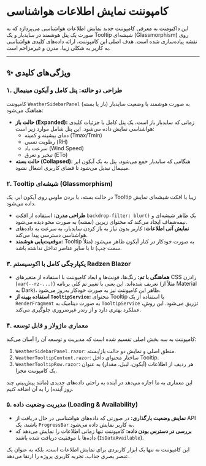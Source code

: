 #  کامپوننت نمایش اطلاعات هواشناسی

این داکیومنت به معرفی کامپوننت جدید نمایش اطلاعات هواشناسی می‌پردازد که به صورت یک پنل هوشمند در سایدبار و یک Tooltip شیشه‌ای (Glassmorphism) روی نقشه پیاده‌سازی شده است. هدف اصلی این کامپوننت، ارائه داده‌های کلیدی هواشناسی به کاربر به شکلی زیبا، مدرن و غیرمزاحم است.



---

## ✨ ویژگی‌های کلیدی

### ۱. طراحی دو حالته: پنل کامل و آیکون مینیمال
کامپوننت `WeatherSidebarPanel` به صورت هوشمند با وضعیت سایدبار (باز یا بسته) هماهنگ می‌شود:
- **حالت باز (Expanded):** زمانی که سایدبار باز است، یک پنل کامل با جزئیات کلیدی هواشناسی نمایش داده می‌شود. این پنل شامل موارد زیر است:
  - دمای بیشینه و کمینه (Tmax/Tmin)
  - رطوبت نسبی (RH)
  - سرعت باد (Wind Speed)
  - تبخیر و تعرق (ETo)
- **حالت بسته (Collapsed):** هنگامی که سایدبار جمع می‌شود، پنل به یک آیکون ابر مینیمال تبدیل می‌شود تا فضای کاربری اشغال نشود.

### ۲. Tooltip شیشه‌ای (Glassmorphism)
در حالت بسته، با بردن ماوس روی آیکون ابر، یک Tooltip زیبا با افکت شیشه‌ای نمایش داده می‌شود.
- **طراحی مدرن:** استفاده از افکت `backdrop-filter: blur()` یک ظاهر شیشه‌ای و نیمه‌شفاف ایجاد می‌کند که محتوای زیرین (نقشه) به صورت محو دیده می‌شود.
- **نمایش آنی اطلاعات:** کاربر بدون نیاز به باز کردن سایدبار، به سرعت به داده‌های هواشناسی دسترسی پیدا می‌کند.
- **موقعیت‌یابی هوشمند:** Tooltip به صورت خودکار در کنار آیکون ظاهر می‌شود (مثلاً سمت چپ) تا با سایر عناصر تداخل نداشته باشد.



### ۳. یکپارچگی کامل با اکوسیستم Radzen Blazor
- **هماهنگی با تم:** رنگ‌ها، فونت‌ها و ابعاد کامپوننت با استفاده از متغیرهای CSS رادزن (`var(--rz-...)`) تعریف شده‌اند. این یعنی با تغییر تم کلی برنامه (مثلاً از Material به Dark)، ظاهر این کامپوننت نیز به صورت خودکار به‌روز می‌شود.
- **استفاده بهینه از `TooltipService`:** محتوای Tooltip با استفاده از یک `RenderFragment` به صورت دینامیک به `TooltipService` تزریق می‌شود. این روش، عملکرد بهتری دارد و از رندر غیرضروری جلوگیری می‌کند.

### ۴. معماری ماژولار و قابل توسعه
کامپوننت به سه بخش اصلی تقسیم شده است که مدیریت و توسعه آن را آسان می‌کند:
1.  `WeatherSidebarPanel.razor`: منطق اصلی و نمایش دو حالت باز/بسته.
2.  `WeatherTooltipContent.razor`: ساختار محتوای داخل Tooltip.
3.  `WeatherTooltipRow.razor`: هر ردیف از اطلاعات (آیکون، لیبل، مقدار) به عنوان یک کامپوننت مجزا.

این معماری به ما اجازه می‌دهد در آینده به راحتی داده‌های جدیدی (مانند پیش‌بینی چند روز آینده) را به آن اضافه کنیم.

### ۵. مدیریت وضعیت داده (Loading & Availability)
- **نمایش وضعیت بارگذاری:** در صورتی که داده‌های هواشناسی در حال دریافت از API باشند، یک `ProgressBar` به کاربر نمایش داده می‌شود.
- **بررسی در دسترس بودن داده:** کامپوننت تنها زمانی اطلاعات را نمایش می‌دهد که داده‌ها با موفقیت دریافت شده باشند (`IsDataAvailable`).

این کامپوننت نه تنها یک ابزار کاربردی برای نمایش اطلاعات است، بلکه به عنوان یک عنصر بصری جذاب، تجربه کاربری پروژه را ارتقا می‌دهد.
